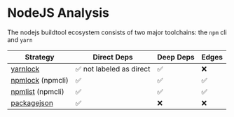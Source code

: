 # NodeJS Analysis

The nodejs buildtool ecosystem consists of two major toolchains: the `npm` cli and `yarn`

| Strategy                   | Direct Deps              | Deep Deps | Edges |
| ---                        | ---                      | ---       | ---   |
| [yarnlock][yarn]           | ✅ not labeled as direct | ✅        | ❌    |
| [npmlock][npm] (npmcli)    | ✅                       | ✅        | ✅    |
| [npmlist][npm] (npmcli)    | ✅                       | ✅        | ✅    |
| [packagejson][packagejson] | ✅                       | ❌        | ❌    |

[yarn]: nodejs/yarn.md
[npm]: nodejs/npmcli.md
[packagejson]: nodejs/packagejson.md
